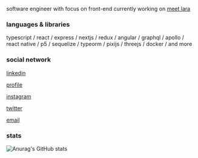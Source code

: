 software engineer with focus on front-end currently working on [meet lara](https://meetlara.ai/)

### languages & libraries

typescript / react / express / nextjs / redux / angular / graphql / apollo / react native / p5 / sequelize / typeorm / pixijs / threejs / docker / and more

### social network

[linkedin](https://www.linkedin.com/in/polbac/)

[profile](https://polbac.site/)

[instagram](https://www.instagram.com/polbac_______/)

[twitter](https://twitter.com/polbac)

[email](mailto:polbac@gmail.com)

### stats

![Anurag's GitHub stats](https://github-readme-stats.vercel.app/api?username=polbac&show_icons=true&theme=radical)



